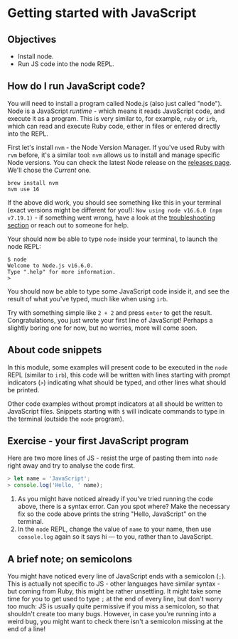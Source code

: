 # Getting started with JavaScript

## Objectives

 * Install node.
 * Run JS code into the node REPL.

## How do I run JavaScript code?

You will need to install a program called Node.js (also just called "node"). Node is a JavaScript *runtime* - which means it reads JavaScript code, and execute it as a program. This is very similar to, for example, `ruby` or `irb`, which can read and execute Ruby code, either in files or entered directly into the REPL.

First let's install `nvm` - the Node Version Manager. If you've used Ruby with `rvm` before, it's a similar tool: `nvm` allows us to install and manage specific Node versions. You can check the latest Node release on the [releases page](https://nodejs.org/en/about/releases/). We'll chose the *Current* one.

```
brew install nvm
nvm use 16
```

If the above did work, you should see something like this in your terminal (exact versions might be different for you!): `Now using node v16.6.0 (npm v7.19.1)` - if something went wrong, have a look at the [troubleshooting section](https://github.com/nvm-sh/nvm#troubleshooting-on-macos) or reach out to someone for help.

Your should now be able to type `node` inside your terminal, to launch the node REPL: 
```
$ node
Welcome to Node.js v16.6.0.
Type ".help" for more information.
> 
```

You should now be able to type some JavaScript code inside it, and see the result of what you've typed, much like when using `irb`. 

Try with something simple like `2 + 2` and press `enter` to get the result. Congratulations, you just wrote your first line of JavaScript! Perhaps a slightly boring one for now, but no worries, more will come soon.

## About code snippets

In this module, some examples will present code to be executed in the `node` REPL (similar to `irb`), this code will be written with lines starting with prompt indicators (`>`) indicating what should be typed, and other lines what should be printed.

Other code examples without prompt indicators at all should be written to JavaScript files. Snippets starting with `$` will indicate commands to type in the terminal (outside the `node` program).

## Exercise - your first JavaScript program

Here are two more lines of JS - resist the urge of pasting them into `node` right away and try to analyse the code first.

```javascript
> let name = 'JavaScript';
> console.log('Hello, ' name);
```

1. As you might have noticed already if you've tried running the code above, there is a syntax error. Can you spot where? Make the necessary fix so the code above prints the string "Hello, JavaScript" on the terminal.
2. In the `node` REPL, change the value of `name` to your name, then use `console.log` again so it says hi — to you, rather than to JavaScript.

## A brief note; on semicolons

You might have noticed every line of JavaScript ends with a semicolon (`;`). This is actually not specific to JS - other languages have similar syntax - but coming from Ruby, this might be rather unsettling. It might take some time for you to get used to type `;` at the end of every line, but don't worry too much: JS is usually quite permissive if you miss a semicolon, so that shouldn't create too many bugs. However, in case you're running into a weird bug, you might want to check there isn't a semicolon missing at the end of a line!

